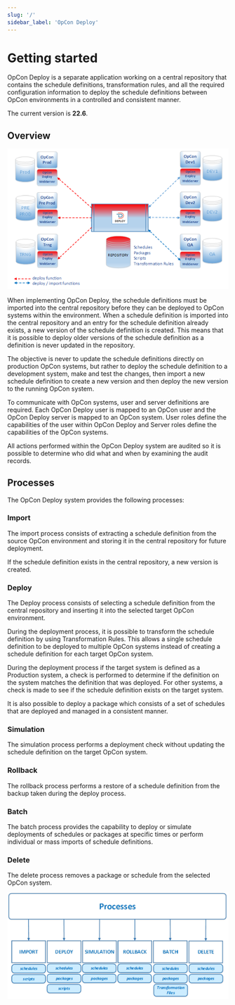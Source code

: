 ```yaml
---
slug: '/'
sidebar_label: 'OpCon Deploy'
---
```


# Getting started

OpCon Deploy is a separate application working on a central repository that contains the schedule definitions, transformation rules, and all the required configuration information to deploy the schedule definitions between OpCon environments in a controlled and consistent manner.

The current version is **22.6**.

## Overview

![General Overview](../static/img/deploy-general-overview.png)

When implementing OpCon Deploy, the schedule definitions must be imported into the central repository before they can be deployed to OpCon systems within the environment. When a schedule definition is imported into the central repository and an entry for the schedule definition already exists, a new version of the schedule definition is created. This means that it is possible to deploy older versions of the schedule definition as a definition is never updated in the repository.

The objective is never to update the schedule definitions directly on production OpCon systems, but rather to deploy the schedule definition to a development system, make and test the changes, then import a new schedule definition to create a new version and then deploy the new version to the running OpCon system.

To communicate with OpCon systems, user and server definitions are required. Each OpCon Deploy user is mapped to an OpCon user and the OpCon Deploy server is mapped to an OpCon system. User roles define the capabilities of the user within OpCon Deploy and Server roles define the capabilities of the OpCon systems.

All actions performed within the OpCon Deploy system are audited so it is possible to determine who did what and when by examining the audit records.

## Processes

The OpCon Deploy system provides the following processes:

### Import

The import process consists of extracting a schedule definition from the source OpCon environment and storing it in the central repository for future deployment.

If the schedule definition exists in the central repository, a new version is created.

### Deploy

The Deploy process consists of selecting a schedule definition from the central repository and inserting it into the selected target OpCon environment.

During the deployment process, it is possible to transform the schedule definition by using Transformation Rules. This allows a single schedule definition to be deployed to multiple OpCon systems instead of creating a schedule definition for each target OpCon system.

During the deployment process if the target system is defined as a Production system, a check is performed to determine if the definition on the system matches the definition that was deployed. For other systems, a check is made to see if the schedule definition exists on the target system.

It is also possible to deploy a package which consists of a set of schedules that are deployed and managed in a consistent manner.

### Simulation

The simulation process performs a deployment check without updating the schedule definition on the target OpCon system.

### Rollback

The rollback process performs a restore of a schedule definition from the backup taken during the deploy process.

### Batch

The batch process provides the capability to deploy or simulate deployments of schedules or packages at specific times or perform individual or mass imports of schedule definitions.

### Delete

The delete process removes a package or schedule from the selected OpCon system.

![Release Management Process](../static/img/release-management-process.png)
